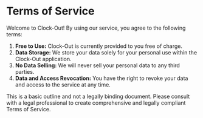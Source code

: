 # Terms of Service

Welcome to Clock-Out! By using our service, you agree to the following terms:

1.  **Free to Use:** Clock-Out is currently provided to you free of charge.
2.  **Data Storage:** We store your data solely for your personal use within the Clock-Out application.
3.  **No Data Selling:** We will never sell your personal data to any third parties.
4.  **Data and Access Revocation:** You have the right to revoke your data and access to the service at any time.

This is a basic outline and not a legally binding document. Please consult with a legal professional to create comprehensive and legally compliant Terms of Service.